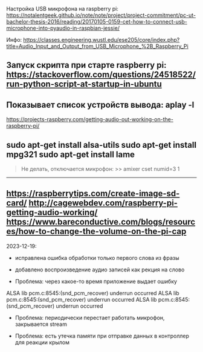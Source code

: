 Настройка USB микрофона на raspberry pi:
https://notalentgeek.github.io/note/note/project/project-commitment/pc-ut-bachelor-thesis-2016/reading/20170105-0159-cet-how-to-connect-usb-microphone-into-pyaudio-in-raspbian-jessie/

Инфо:
https://classes.engineering.wustl.edu/ese205/core/index.php?title=Audio_Input_and_Output_from_USB_Microphone_%2B_Raspberry_Pi

Запуск скрипта при старте raspberry pi:
https://stackoverflow.com/questions/24518522/run-python-script-at-startup-in-ubuntu
----------------------------------------------------------------------------
Показывает список устройств вывода:
aplay -l
----------------------------------------------------------------------------
https://projects-raspberry.com/getting-audio-out-working-on-the-raspberry-pi/

sudo apt-get install alsa-utils
sudo apt-get install mpg321
sudo apt-get install lame
----------------------------------------------------------------------------
> Не делать, отключается микрофон: >> amixer cset numid=3 1
----------------------------------------------------------------------------
https://raspberrytips.com/create-image-sd-card/
http://cagewebdev.com/raspberry-pi-getting-audio-working/
https://www.bareconductive.com/blogs/resources/how-to-change-the-volume-on-the-pi-cap
----------------------------------------------------------------------------
2023-12-19:
* исправлена ошибка обработки только первого слова из фразы
* добавлено воспроизведение аудио записей как рекция на слово

* Проблема:
через какое-то время приложение выдает ошибку

ALSA lib pcm.c:8545:(snd_pcm_recover) underrun occurred
ALSA lib pcm.c:8545:(snd_pcm_recover) underrun occurred
ALSA lib pcm.c:8545:(snd_pcm_recover) underrun occurred

* Проблема:
периодически перестает работать микрофон, закрывается stream

* Проблема:
есть утечка памяти при отправке данных в контроллер для реакции крылом